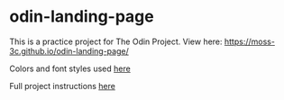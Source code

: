 # odin-landing-page

This is a practice project for The Odin Project.
View here: https://moss-3c.github.io/odin-landing-page/ 

Colors and font styles used [here](https://cdn.statically.io/gh/TheOdinProject/curriculum/a38403e7d81cc8305af16ac48985cfbde87834d6/foundations/html_css/flexbox/project-landing-page/imgs/02.png) 


Full project instructions [here](https://www.theodinproject.com/lessons/foundations-landing-page)
